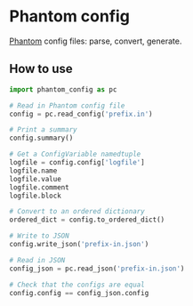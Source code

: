 # Phantom config

[Phantom](https://bitbucket.org/danielprice/phantom) config files: parse, convert, generate.

## How to use

```python
import phantom_config as pc

# Read in Phantom config file
config = pc.read_config('prefix.in')

# Print a summary
config.summary()

# Get a ConfigVariable namedtuple
logfile = config.config['logfile']
logfile.name
logfile.value
logfile.comment
logfile.block

# Convert to an ordered dictionary
ordered_dict = config.to_ordered_dict()

# Write to JSON
config.write_json('prefix-in.json')

# Read in JSON
config_json = pc.read_json('prefix-in.json')

# Check that the configs are equal
config.config == config_json.config
```

